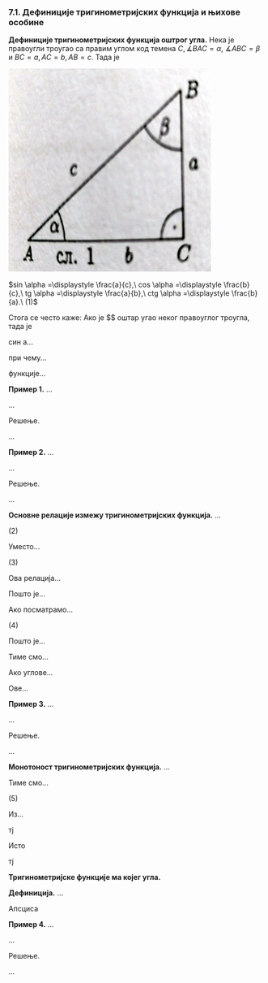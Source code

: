 ### 7.1. **Дефиниције тригинометријских функција и њихове особине**

**Дефиниције тригинометријских функција оштрог угла.** Нека је  правоугли троугао са правим углом код темена $C, \measuredangle BAC = \alpha$, $\measuredangle ABC = \beta$ и $BC = a, AC = b, AB = c.$ Тада је

<img src="pitagora.jpg" alt="knjiga" style="height: 400px; width:400px;"/>

$sin \alpha =\displaystyle \frac{a}{c},\ cos \alpha =\displaystyle \frac{b}{c},\ tg \alpha =\displaystyle \frac{a}{b},\ ctg \alpha =\displaystyle \frac{b}{a}.\ (1)$

Стога се често каже: Ако је $$ оштар угао неког правоуглог троугла, тада је

син а...

при чему...

функције...

**Пример 1.** ...

...

Решење.

...

**Пример 2.** ...

...

Решење.

...

**Основне релације измежу тригинометријских функција.** ...

$(2)$

Уместо...

$(3)$

Ова релација...

Пошто је...

Ако посматрамо...

$(4)$

Пошто је...

Тиме смо...

Ако углове...

Ове...

**Пример 3.** ...

...

Решење.

...

**Монотоност тригинометријских функција.** ...

Тиме смо...

$(5)$

Из...

тј

Исто

тј

**Тригинометријске функције ма којег угла.**

**Дефиниција.** ...

Апсциса

**Пример 4.** ...

...

Решење.

...